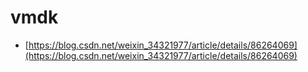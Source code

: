 # vmdk

- [https://blog.csdn.net/weixin_34321977/article/details/86264069](https://blog.csdn.net/weixin_34321977/article/details/86264069)
